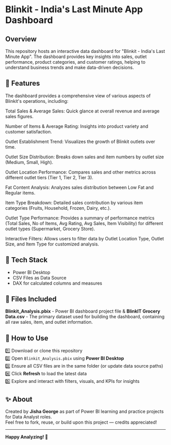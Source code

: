 # Blinkit - India's Last Minute App Dashboard
## Overview
This repository hosts an interactive data dashboard for "Blinkit - India's Last Minute App". The dashboard provides key insights into sales, outlet performance, product categories, and customer ratings, helping to understand business trends and make data-driven decisions.

## 🌟 Features
The dashboard provides a comprehensive view of various aspects of Blinkit's operations, including:

Total Sales & Average Sales: Quick glance at overall revenue and average sales figures.

Number of Items & Average Rating: Insights into product variety and customer satisfaction.

Outlet Establishment Trend: Visualizes the growth of Blinkit outlets over time.

Outlet Size Distribution: Breaks down sales and item numbers by outlet size (Medium, Small, High).

Outlet Location Performance: Compares sales and other metrics across different outlet tiers (Tier 1, Tier 2, Tier 3).

Fat Content Analysis: Analyzes sales distribution between Low Fat and Regular items.

Item Type Breakdown: Detailed sales contribution by various item categories (Fruits, Household, Frozen, Dairy, etc.).

Outlet Type Performance: Provides a summary of performance metrics (Total Sales, No of Items, Avg Rating, Avg Sales, Item Visibility) for different outlet types (Supermarket, Grocery Store).

Interactive Filters: Allows users to filter data by Outlet Location Type, Outlet Size, and Item Type for customized analysis.

## 📌 Tech Stack

- Power BI Desktop  
- CSV Files as Data Source  
- DAX for calculated columns and measures

## 📂 Files Included


**Blinkit_Analysis.pbix** 	-  Power BI dashboard project file &  **BlinkIT Grocery Data.csv**  -  The primary dataset used for building the dashboard, containing all raw sales, item, and outlet information.

## 🚀 How to Use

1️⃣ Download or clone this repository  
2️⃣ Open `Blinkit_Analysis.pbix` using **Power BI Desktop**  
3️⃣ Ensure all CSV files are in the same folder (or update data source paths)  
4️⃣ Click **Refresh** to load the latest data  
5️⃣ Explore and interact with filters, visuals, and KPIs for insights

## ✨ About

Created by **Jisha George** as part of Power BI learning and practice projects for Data Analyst roles.  
Feel free to fork, reuse, or build upon this project — credits appreciated!

---

**Happy Analyzing! 🚀**
